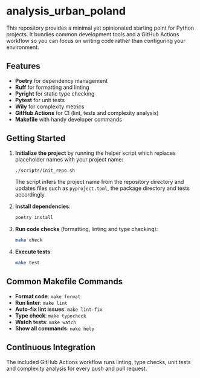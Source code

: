 # analysis_urban_poland

This repository provides a minimal yet opinionated starting point for Python
projects. It bundles common development tools and a GitHub Actions workflow so
you can focus on writing code rather than configuring your environment.

## Features

- **Poetry** for dependency management
- **Ruff** for formatting and linting
- **Pyright** for static type checking
- **Pytest** for unit tests
- **Wily** for complexity metrics
- **GitHub Actions** for CI (lint, tests and complexity analysis)
- **Makefile** with handy developer commands

## Getting Started

1. **Initialize the project** by running the helper script which replaces
   placeholder names with your project name:

   ```bash
   ./scripts/init_repo.sh
   ```

   The script infers the project name from the repository directory and updates
   files such as `pyproject.toml`, the package directory and tests accordingly.
2. **Install dependencies**:

   ```bash
   poetry install
   ```
3. **Run code checks** (formatting, linting and type checking):

   ```bash
   make check
   ```
4. **Execute tests**:

   ```bash
   make test
   ```

## Common Makefile Commands

- **Format code**: `make format`
- **Run linter**: `make lint`
- **Auto-fix lint issues**: `make lint-fix`
- **Type check**: `make typecheck`
- **Watch tests**: `make watch`
- **Show all commands**: `make help`

## Continuous Integration

The included GitHub Actions workflow runs linting, type checks, unit tests and
complexity analysis for every push and pull request.